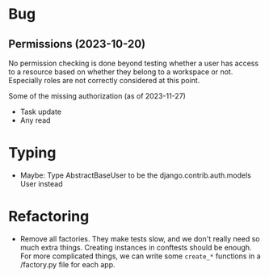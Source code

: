 # Bug

## Permissions (2023-10-20)

No permission checking is done beyond testing whether a user has access to a
resource based on whether they belong to a workspace or not. Especially roles
are not correctly considered at this point.

Some of the missing authorization (as of 2023-11-27)

- Task update
- Any read

# Typing

- Maybe: Type AbstractBaseUser to be the django.contrib.auth.models User
  instead

# Refactoring

- Remove all factories. They make tests slow, and we don't really need
so much extra things. Creating instances in conftests should be enough.
For more complicated things, we can write some `create_*` functions
in a /factory.py file for each app.
